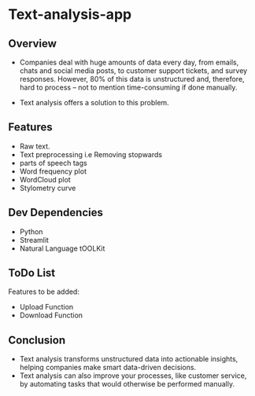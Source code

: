 # Text-analysis-app
## Overview 
* Companies deal with huge amounts of data every day, from emails, chats and social media posts, to customer support tickets, and survey responses. However, 80% of this data is unstructured and, therefore, hard to process – not to mention time-consuming if done manually.

* Text analysis offers a solution to this    problem.

 ## Features
 * Raw text.
 * Text preprocessing i.e Removing stopwards
 * parts of speech tags
 * Word frequency plot
 * WordCloud plot
 * Stylometry curve


 ## Dev Dependencies
 * Python
 * Streamlit 
 * Natural Language tOOLKit

## ToDo List
Features to be added:
* Upload Function
* Download Function

## Conclusion
* Text analysis transforms unstructured data into actionable insights, helping companies make smart data-driven decisions.
* Text analysis can also improve your processes, like customer service, by automating tasks that would otherwise be performed manually.
